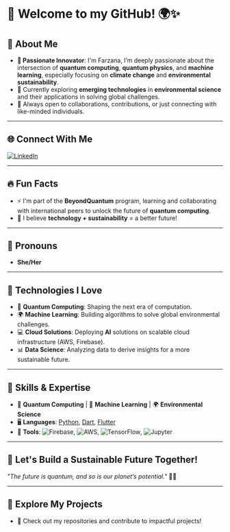 # 👋 Welcome to my GitHub! 🌍✨

## 🚀 About Me  
- **👀 Passionate Innovator**: I'm Farzana, I’m deeply passionate about the intersection of **quantum computing**, **quantum physics**, and **machine learning**, especially focusing on **climate change** and **environmental sustainability**.
- 🌱 Currently exploring **emerging technologies** in **environmental science** and their applications in solving global challenges.
- 💞️ Always open to collaborations, contributions, or just connecting with like-minded individuals.

---

## 🌐 Connect With Me  
[![LinkedIn](https://img.shields.io/badge/LinkedIn-FARZANA%20ABDULZADA-blue)](https://www.linkedin.com/in/farzana-abdulzada-5382a7295/)

---

## 🔥 Fun Facts  
- ⚡ I'm part of the **BeyondQuantum** program, learning and collaborating with international peers to unlock the future of **quantum computing**.
- 🌟 I believe **technology + sustainability** = a better future! 

---

## 🌟 Pronouns  
- **She/Her**

---

## 🚀 Technologies I Love  
- 🧠 **Quantum Computing**: Shaping the next era of computation.
- 🌍 **Machine Learning**: Building algorithms to solve global environmental challenges.
- 💻 **Cloud Solutions**: Deploying **AI** solutions on scalable cloud infrastructure (AWS, Firebase).
- 📊 **Data Science**: Analyzing data to derive insights for a more sustainable future.

---

## 📌 Skills & Expertise  
- 🔬 **Quantum Computing** | 🧠 **Machine Learning** | 🌍 **Environmental Science**
- 🖥️ **Languages**: [Python](https://www.python.org/), [Dart](https://dart.dev/), [Flutter](https://flutter.dev/)  
- 🔧 **Tools**: ![Firebase](https://img.shields.io/badge/Firebase-FFCA28?style=flat-square&logo=firebase&logoColor=white), ![AWS](https://img.shields.io/badge/AWS-232F3E?style=flat-square&logo=amazon-aws&logoColor=white), ![TensorFlow](https://img.shields.io/badge/TensorFlow-FF6F00?style=flat-square&logo=tensorflow&logoColor=white), ![Jupyter](https://img.shields.io/badge/Jupyter-F37626?style=flat-square&logo=jupyter&logoColor=white)

---

## 🌈 Let's Build a Sustainable Future Together!  
_"The future is quantum, and so is our planet’s potential."_ 🌿💡

---

## 🔗 Explore My Projects  
- 📂 Check out my repositories and contribute to impactful projects!

